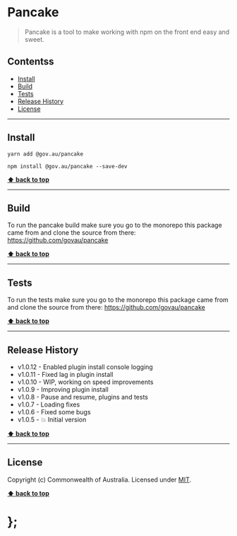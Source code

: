 Pancake
=======

> Pancake is a tool to make working with npm on the front end easy and sweet.


## Contentss

* [Install](#install)
* [Build](#build)
* [Tests](#tests)
* [Release History](#release-history)
* [License](#license)


----------------------------------------------------------------------------------------------------------------------------------------------------------------


## Install


```shell
yarn add @gov.au/pancake
```

```shell
npm install @gov.au/pancake --save-dev
```


**[⬆ back to top](#contents)**


----------------------------------------------------------------------------------------------------------------------------------------------------------------


## Build

To run the pancake build make sure you go to the monorepo this package came from and clone the source from there: https://github.com/govau/pancake


**[⬆ back to top](#contents)**


----------------------------------------------------------------------------------------------------------------------------------------------------------------


## Tests

To run the tests make sure you go to the monorepo this package came from and clone the source from there: https://github.com/govau/pancake


**[⬆ back to top](#contents)**


----------------------------------------------------------------------------------------------------------------------------------------------------------------


## Release History

* v1.0.12 - Enabled plugin install console logging
* v1.0.11 - Fixed lag in plugin install
* v1.0.10 - WIP, working on speed improvements
* v1.0.9  - Improving plugin install
* v1.0.8  - Pause and resume, plugins and tests
* v1.0.7  - Loading fixes
* v1.0.6  - Fixed some bugs
* v1.0.5  - 💥 Initial version


**[⬆ back to top](#contents)**


----------------------------------------------------------------------------------------------------------------------------------------------------------------


## License

Copyright (c) Commonwealth of Australia.
Licensed under [MIT](https://raw.githubusercontent.com/govau/pancake/master/LICENSE).


**[⬆ back to top](#contents)**

# };
